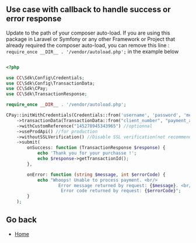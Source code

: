 ## Use case with callback to handle success or error response

Update to the path of your composer auto-load.
If you are using this package in Laravel or Symfony or any other Framework or Project that already required the composer auto-load, you can remove this line : ```require_once __DIR__ . '/vendor/autoload.php';```  in the example below

```php

<?php

use CC\Sdk\Config\Credentials;
use CC\Sdk\Config\TransactionData;
use CC\Sdk\CPay;
use CC\Sdk\TransactionResponse;

require_once __DIR__ . '/vendor/autoload.php';

CPay::initWithCredentials(Credentials::from('username', 'password', 'merchant_number'))
    ->transactionData(TransactionData::from("client_number", "payment_amount", "otp_code"))
    ->withCustomReference("145278945343965") //optionnal
    ->useProdApi() //for production
    ->withoutSSLVerification() //Disable SSL verification(not recommended).
    ->submit(
        onSuccess: function (TransactionResponse $response) {
            echo 'Thank you for your purchasse !';
            echo $response->getTransactionId();
        },

        onError: function (string $message, int $errorCode) {
            echo "Whoops! Unable to process payment. <br/> 
                    Error message returned by request: {$message}. <br/>
                     Error code returned by request: {$errorCode}";
        }
    );

```
## Go back

- [Home](index.md) 